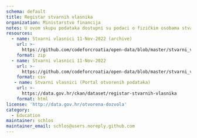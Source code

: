 ```yaml
---
schema: default
title: Registar stvarnih vlasnika
organization: Ministarstvo financija
notes: U ovom skupu podataka dostupni su podaci o fizičkim osobama stvarnim vlasnicima pojedinih konkretnih pravnih subjekata, sukladno odredbama čl. 34. i 35. Zakona o sprječavanju pranja novca i financiranja terorizma. Registar stvarnih vlasnika je središnja elektronička baza podataka koja sadrži podatke o stvarnim vlasnicima pravnih subjekata i trustova. Registar je ustrojen na temelju članaka 32. do 36. Zakona o sprječavanju pranja novca i financiranja terorizma (Narodne novine broj: 108/17 i 39/19), a operativno ga u ime Ministarstva financija – Ureda za sprječavanja pranja novca i financiranja terorizma, vodi Financijska agencija. Stvarnim vlasnikom smatra se svaka fizička osoba (ili osobe) koja je konačni vlasnik stranke ili kontrolira stranku ili na drugi način njome upravlja, uključujući onu fizičku osobu (osobe) koja izvršava krajnju učinkovitu kontrolu nad pravnom osobom.
resources:
  - name: Stvarni vlasnici 11-Nov-2022 (archive)
    url: >-
      https://github.com/codeforcroatia/open-data/blob/master/stvarni_vlasnici/stvarni_vlasnici_20221110.zip
    format: zip
  - name: Stvarni vlasnici 11-Nov-2022
    url: >-
      https://github.com/codeforcroatia/open-data/blob/master/stvarni_vlasnici/stvarni_vlasnici_export_20221110.csv
    format: csv
   - name: Stvarni vlasnici (Portal otvorenih podataka)
    url: >-
      https://data.gov.hr/ckan/dataset/registar-stvarnih-vlasnika
    format: html
license: 'http://data.gov.hr/otvorena-dozvola'
category:
  - Education
maintainer: schlos
maintainer_email: schlos@users.noreply.github.com
---
```

